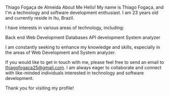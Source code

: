 Thiago Fogaça de Almeida
About Me
Hello! My name is Thiago Fogaça, and I'm a technology and software development enthusiast. I am 23 years old and currently reside in Itu, Brazil.

I have interests in various areas of technology, including:

Back end
Web Development
Databases
API development
System analyzer

I am constantly seeking to enhance my knowledge and skills, especially in the areas of Web Development and System analyzer.

If you would like to get in touch with me, please feel free to send an email to thiagofogaca25@gmail.com.
I am always eager to collaborate and connect with like-minded individuals interested in technology and software development.

Thank you for visiting my profile!

